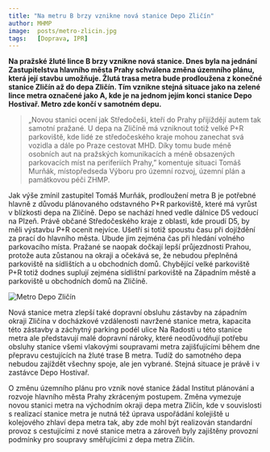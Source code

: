 ```yaml
---
title: "Na metru B brzy vznikne nová stanice Depo Zličín"
author: MHMP
image: 	posts/metro-zlicin.jpg
tags:   [Doprava, IPR]
---
```


**Na pražské žluté lince B brzy vznikne nová stanice. Dnes byla na jednání Zastupitelstva hlavního města Prahy schválena změna územního plánu, která její stavbu umožňuje. Žlutá trasa metra bude prodloužena z konečné stanice Zličín až do depa Zličín. Tím vznikne stejná situace jako na zelené lince metra označené jako A, kde je na jednom jejím konci stanice Depo Hostivař. Metro zde končí v samotném depu.**

> „Novou stanici ocení jak Středočeši, kteří do Prahy přijíždějí autem tak samotní pražané. U depa na Zličíně má vzniknout totiž velké P+R parkoviště, kde lidé ze středočeského kraje mohou zanechat svá vozidla a dále po Praze cestovat MHD. Díky tomu bude méně osobních aut na pražských komunikacích a méně obsazených parkovacích míst na periferiích Prahy,” komentuje situaci Tomáš Murňák, místopředseda Výboru pro územní rozvoj, územní plán a památkovou péči ZHMP.

Jak výše zmínil zastupitel Tomáš Murňák, prodloužení metra B je potřebné hlavně z důvodu plánovaného odstavného P+R parkoviště, které má vyrůst v blízkosti depa na Zličíně. Depo se nachází hned vedle dálnice D5 vedoucí na Plzeň. Právě občané Středočeského kraje z oblasti, kde proudí D5, by měli výstavbu P+R ocenit nejvíce. Ušetří si totiž spoustu času při dojíždění za prací do hlavního města. Ubude jim zejména čas při hledání volného parkovacího místa. Pražané se naopak dočkají lepší průjezdnosti Prahou, protože auta zůstanou na okraji a očekává se, že nebudou přeplněná parkoviště na sídlištích a u obchodních domů. Chybějící velké parkoviště P+R totiž dodnes suplují zejména sídlištní parkoviště na Západním městě a parkoviště u obchodních domů na Zličíně. 

![Metro Depo Zličín](https://a.pirati.cz/crop/1200x675/praha/img/posts/upb.jpg)

Nová stanice metra zlepší také dopravní obsluhu zástavby na západním okraji Zličína v docházkové vzdálenosti navržené stanice metra, kapacita této zástavby a záchytný parking podél ulice Na Radosti u této stanice metra ale představují malé dopravní nároky, které neodůvodňují potřebu obsluhy stanice všemi vlakovými soupravami metra zajišťujícími během dne přepravu cestujících na žluté trase B metra. Tudíž do samotného depa nebudou zajíždět všechny spoje, ale jen vybrané. Stejná situace je právě i v zastávce Depo Hostivař.

O změnu územního plánu pro vznik nové stanice žádal Institut plánování a rozvoje hlavního města Prahy zkráceným postupem. Změna vymezuje novou stanici metra na východním okraji depa metra Zličín, kde v souvislosti s realizací stanice metra je nutná též úprava uspořádání kolejiště u kolejového zhlaví depa metra tak, aby zde mohl být realizován standardní provoz s cestujícími z nové stanice metra a zároveň byly zajištěny provozní podmínky pro soupravy směřujícími z depa metra Zličín.
